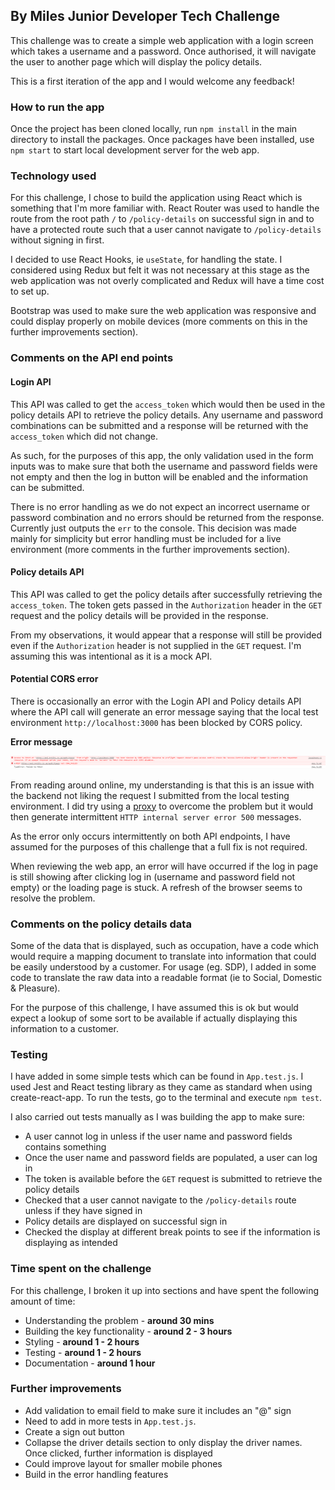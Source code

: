 ## By Miles Junior Developer Tech Challenge

This challenge was to create a simple web application with a login screen which takes a username and a password. Once authorised, it will navigate the user to another page which will display the policy details.

This is a first iteration of the app and I would welcome any feedback!

### How to run the app 

Once the project has been cloned locally, run `npm install` in the main directory to install the packages. Once packages have been installed, use `npm start` to start local development server for the web app.

### Technology used

For this challenge, I chose to build the application using React which is something that I'm more familiar with. React Router was used to handle the route from the root path `/` to `/policy-details` on successful sign in and to have a protected route such that a user cannot navigate to `/policy-details` without signing in first.

I decided to use React Hooks, ie `useState`, for handling the state. I considered using Redux but felt it was not necessary at this stage as the web application was not overly complicated and Redux will have a time cost to set up.

Bootstrap was used to make sure the web application was responsive and could display properly on mobile devices (more comments on this in the further improvements section).

### Comments on the API end points

#### Login API

This API was called to get the `access_token` which would then be used in the policy details API to retrieve the policy details. Any username and password combinations can be submitted and a response will be returned with the `access_token` which did not change. 

As such, for the purposes of this app, the only validation used in the form inputs was to make sure that both the username and password fields were not empty and then the log in button will be enabled and the information can be submitted.

There is no error handling as we do not expect an incorrect username or password combination and no errors should be returned from the response. Currently just outputs the `err` to the console. This decision was made mainly for simplicity but error handling must be included for a live environment (more comments in the further improvements section).

#### Policy details API

This API was called to get the policy details after successfully retrieving the `access_token`. The token gets passed in the `Authorization` header in the `GET` request and the policy details will be provided in the response.

From my observations, it would appear that a response will still be provided even if the `Authorization` header is not supplied in the `GET` request. I'm assuming this was intentional as it is a mock API.

#### Potential CORS error

There is occasionally an error with the Login API and Policy details API where the API call will generate an error message saying that the local test environment `http://localhost:3000` has been blocked by CORS policy.

**Error message**

<img src='./CORSerror.PNG'>

From reading around online, my understanding is that this is an issue with the backend not liking the request I submitted from the local testing environment. I did try using a [proxy](https://cors-anywhere.herokuapp.com/) to overcome the problem but it would then generate intermittent `HTTP internal server error 500` messages.

As the error only occurs intermittently on both API endpoints, I have assumed for the purposes of this challenge that a full fix is not required. 

When reviewing the web app, an error will have occurred if the log in page is still showing after clicking log in (username and password field not empty) or the loading page is stuck. A refresh of the browser seems to resolve the problem.

### Comments on the policy details data

Some of the data that is displayed, such as occupation, have a code which would require a mapping document to translate into information that could be easily understood by a customer. For usage (eg. SDP), I added in some code to translate the raw data into a readable format (ie to Social, Domestic & Pleasure). 

For the purpose of this challenge, I have assumed this is ok but would expect a lookup of some sort to be available if actually displaying this information to a customer.

### Testing

I have added in some simple tests which can be found in `App.test.js`. I used Jest and React testing library as they came as standard when using create-react-app. To run the tests, go to the terminal and execute `npm test`.

I also carried out tests manually as I was building the app to make sure:

* A user cannot log in unless if the user name and password fields contains something
* Once the user name and password fields are populated, a user can log in
* The token is available before the `GET` request is submitted to retrieve the policy details
* Checked that a user cannot navigate to the `/policy-details` route unless if they have signed in
* Policy details are displayed on successful sign in
* Checked the display at different break points to see if the information is displaying as intended


### Time spent on the challenge

For this challenge, I broken it up into sections and have spent the following amount of time:

* Understanding the problem - **around 30 mins**
* Building the key functionality - **around 2 - 3 hours**
* Styling  -  **around 1 - 2 hours**
* Testing - **around 1 - 2 hours**
* Documentation - **around 1 hour**

### Further improvements

* Add validation to email field to make sure it includes an "@" sign
* Need to add in more tests in `App.test.js`.
* Create a sign out button
* Collapse the driver details section to only display the driver names. Once clicked, further information is displayed
* Could improve layout for smaller mobile phones
* Build in the error handling features

